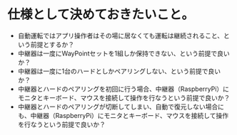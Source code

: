 # 仕様として決めておきたいこと。

* 自動運転ではアプリ操作者はその場に居なくても運転は継続されること、という前提とするか？
* 中継器は一度にWayPointセットを1組しか保持できない、という前提で良いか？
* 中継器は一度に1台のハードとしかペアリングしない、という前提で良いか？
* 中継器とハードのペアリングを初回に行う場合、中継器（RaspberryPi）にモニタとキーボード、マウスを接続して操作を行なうという前提で良いか？
* 中継器とハードのペアリングが切断してしまい、自動で復元しない場合にも、中継器（RaspberryPi）にモニタとキーボード、マウスを接続して操作を行なうという前提で良いか？

